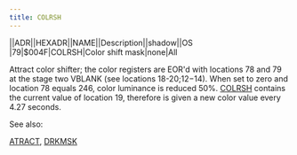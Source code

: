 ```yaml
---
title: COLRSH
---
```

||ADR||HEXADR||NAME||Description||shadow||OS  
|79|$004F|COLRSH|Color shift mask|none|All  
  
Attract color shifter; the color registers are EOR'd with locations 78 and 79 at the stage two VBLANK (see locations 18-20;$12-$14). When set to zero and location 78 equals 246, color luminance is reduced 50%. [COLRSH](../COLRSH/index.md) contains the current value of location 19, therefore is given a new color value every 4.27 seconds.  
  
See also:  
  
[ATRACT](../ATRACT/index.md), [DRKMSK](../DRKMSK/index.md)  
